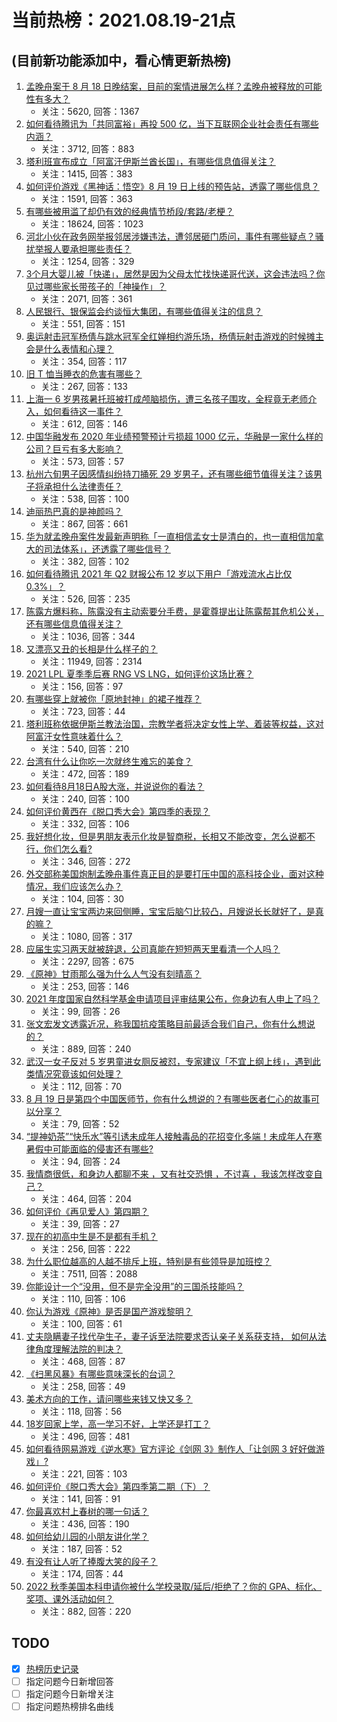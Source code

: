 # 当前热榜：2021.08.19-21点
## (目前新功能添加中，看心情更新热榜)
1. [孟晚舟案于 8 月 18 日晚结案，目前的案情进展怎么样？孟晚舟被释放的可能性有多大？](https://www.zhihu.com/question/480680421)
    * 关注：5620, 回答：1367
2. [如何看待腾讯为「共同富裕」再投 500 亿，当下互联网企业社会责任有哪些内涵？](https://www.zhihu.com/question/480826484)
    * 关注：3712, 回答：883
3. [塔利班宣布成立「阿富汗伊斯兰酋长国」，有哪些信息值得关注？](https://www.zhihu.com/question/480949155)
    * 关注：1415, 回答：383
4. [如何评价游戏《黑神话：悟空》8 月 19 日上线的预告站，透露了哪些信息？](https://www.zhihu.com/question/480849849)
    * 关注：1591, 回答：363
5. [有哪些被用滥了却仍有效的经典情节桥段/套路/老梗？](https://www.zhihu.com/question/39718474)
    * 关注：18624, 回答：1023
6. [河北小伙在政务网举报邻居涉嫌违法，遭邻居砸门质问，事件有哪些疑点？骚扰举报人要承担哪些责任？](https://www.zhihu.com/question/480330894)
    * 关注：1254, 回答：329
7. [3个月大婴儿被「快递」，居然是因为父母太忙找快递哥代送，这会违法吗？你见过哪些家长带孩子的「神操作」？](https://www.zhihu.com/question/480686045)
    * 关注：2071, 回答：361
8. [人民银行、银保监会约谈恒大集团，有哪些值得关注的信息？](https://www.zhihu.com/question/480987941)
    * 关注：551, 回答：151
9. [奥运射击冠军杨倩与跳水冠军全红婵相约游乐场，杨倩玩射击游戏的时候摊主会是什么表情和心理？](https://www.zhihu.com/question/480590333)
    * 关注：354, 回答：117
10. [旧 T 恤当睡衣的危害有哪些？](https://www.zhihu.com/question/37056888)
    * 关注：267, 回答：133
11. [上海一 6 岁男孩暑托班被打成颅脑损伤，遭三名孩子围攻，全程竟无老师介入，如何看待这一事件？](https://www.zhihu.com/question/480575599)
    * 关注：612, 回答：146
12. [中国华融发布 2020 年业绩预警预计亏损超 1000 亿元，华融是一家什么样的公司？巨亏有多大影响？](https://www.zhihu.com/question/480767375)
    * 关注：573, 回答：57
13. [杭州六旬男子因感情纠纷持刀捅死 29 岁男子，还有哪些细节值得关注？该男子将承担什么法律责任？](https://www.zhihu.com/question/480835857)
    * 关注：538, 回答：100
14. [迪丽热巴真的是神颜吗？](https://www.zhihu.com/question/447080749)
    * 关注：867, 回答：661
15. [华为就孟晚舟案件发最新声明称「一直相信孟女士是清白的，也一直相信加拿大的司法体系」，还透露了哪些信号？](https://www.zhihu.com/question/480855599)
    * 关注：382, 回答：102
16. [如何看待腾讯 2021 年 Q2 财报公布 12 岁以下用户「游戏流水占比仅 0.3%」？](https://www.zhihu.com/question/480719341)
    * 关注：526, 回答：235
17. [陈露方爆料称，陈露没有主动索要分手费，是霍尊提出让陈露帮其危机公关，还有哪些信息值得关注？](https://www.zhihu.com/question/480804445)
    * 关注：1036, 回答：344
18. [又漂亮又丑的长相是什么样子的？](https://www.zhihu.com/question/323389488)
    * 关注：11949, 回答：2314
19. [2021 LPL 夏季季后赛 RNG VS LNG，如何评价这场比赛？](https://www.zhihu.com/question/480955278)
    * 关注：156, 回答：97
20. [有哪些穿上就被你「原地封神」的裙子推荐？](https://www.zhihu.com/question/464079109)
    * 关注：723, 回答：44
21. [塔利班称依据伊斯兰教法治国，宗教学者将决定女性上学、着装等权益，这对阿富汗女性意味着什么？](https://www.zhihu.com/question/480920553)
    * 关注：540, 回答：210
22. [台湾有什么让你吃一次就终生难忘的美食？](https://www.zhihu.com/question/478438575)
    * 关注：472, 回答：189
23. [如何看待8月18日A股大涨，并说说你的看法？](https://www.zhihu.com/question/480669727)
    * 关注：240, 回答：100
24. [如何评价黄西在《脱口秀大会》第四季的表现？](https://www.zhihu.com/question/478734210)
    * 关注：332, 回答：106
25. [我好想化妆，但是男朋友表示化妆是智商税，长相又不能改变，怎么说都不行，你们怎么看?](https://www.zhihu.com/question/480187297)
    * 关注：346, 回答：272
26. [外交部称美国炮制孟晚舟事件真正目的是要打压中国的高科技企业，面对这种情况，我们应该怎么办？](https://www.zhihu.com/question/480951026)
    * 关注：104, 回答：30
27. [月嫂一直让宝宝两边来回侧睡，宝宝后脑勺比较凸，月嫂说长长就好了，是真的嘛？](https://www.zhihu.com/question/356757911)
    * 关注：1080, 回答：317
28. [应届生实习两天就被辞退，公司真能在短短两天里看清一个人吗？](https://www.zhihu.com/question/420209642)
    * 关注：2297, 回答：675
29. [《原神》甘雨那么强为什么人气没有刻晴高？](https://www.zhihu.com/question/464391717)
    * 关注：253, 回答：146
30. [2021 年度国家自然科学基金申请项目评审结果公布，你身边有人申上了吗？](https://www.zhihu.com/question/480717148)
    * 关注：99, 回答：26
31. [张文宏发文透露近况，称我国抗疫策略目前最适合我们自己，你有什么想说的？](https://www.zhihu.com/question/480770702)
    * 关注：889, 回答：240
32. [武汉一女子反对 5 岁男童进女厕反被怼，专家建议「不宜上纲上线」，遇到此类情况究竟该如何处理？](https://www.zhihu.com/question/480898426)
    * 关注：112, 回答：70
33. [8 月 19 日是第四个中国医师节，你有什么想说的？有哪些医者仁心的故事可以分享？](https://www.zhihu.com/question/480836001)
    * 关注：79, 回答：52
34. [“提神奶茶”“快乐水”等引诱未成年人接触毒品的花招变化多端！未成年人在寒暑假中可能面临的侵害还有哪些?](https://www.zhihu.com/question/480727143)
    * 关注：94, 回答：24
35. [我情商很低，和身边人都聊不来 ，又有社交恐惧 ，不讨喜 ，我该怎样改变自己？](https://www.zhihu.com/question/480806259)
    * 关注：464, 回答：204
36. [如何评价《再见爱人》第四期？](https://www.zhihu.com/question/480610345)
    * 关注：39, 回答：27
37. [现在的初高中生是不是都有手机？](https://www.zhihu.com/question/268993660)
    * 关注：256, 回答：222
38. [为什么职位越高的人越不排斥上班，特别是有些领导是加班控？](https://www.zhihu.com/question/365905353)
    * 关注：7511, 回答：2088
39. [你能设计一个“没用，但不是完全没用”的三国杀技能吗？](https://www.zhihu.com/question/479921644)
    * 关注：110, 回答：106
40. [你认为游戏《原神》是否是国产游戏黎明？](https://www.zhihu.com/question/479596899)
    * 关注：100, 回答：61
41. [丈夫隐瞒妻子找代孕生子，妻子诉至法院要求否认亲子关系获支持， 如何从法律角度理解法院的判决？](https://www.zhihu.com/question/480477116)
    * 关注：468, 回答：87
42. [《扫黑风暴》有哪些意味深长的台词？](https://www.zhihu.com/question/480209260)
    * 关注：258, 回答：49
43. [美术方向的工作，请问哪些来钱又快又多？](https://www.zhihu.com/question/479720896)
    * 关注：118, 回答：56
44. [18岁回家上学，高一学习不好，上学还是打工？](https://www.zhihu.com/question/479816102)
    * 关注：496, 回答：481
45. [如何看待网易游戏《逆水寒》官方评论《剑网 3》制作人「让剑网 3 好好做游戏」?](https://www.zhihu.com/question/480786367)
    * 关注：221, 回答：103
46. [如何评价《脱口秀大会》第四季第二期（下）？](https://www.zhihu.com/question/480701649)
    * 关注：141, 回答：91
47. [你最喜欢村上春树的哪一句话？](https://www.zhihu.com/question/353156862)
    * 关注：436, 回答：190
48. [如何给幼儿园的小朋友讲化学？](https://www.zhihu.com/question/480108226)
    * 关注：187, 回答：52
49. [有没有让人听了捧腹大笑的段子？](https://www.zhihu.com/question/477542523)
    * 关注：174, 回答：44
50. [2022 秋季美国本科申请你被什么学校录取/延后/拒绝了？你的 GPA、标化、奖项、课外活动如何？](https://www.zhihu.com/question/357537746)
    * 关注：882, 回答：220
## TODO
* [x] [热榜历史记录](hot_history/AllHot.md)
* [ ] 指定问题今日新增回答
* [ ] 指定问题今日新增关注
* [ ] 指定问题热榜排名曲线
